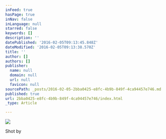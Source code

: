 ```yaml
---
inFeed: true
hasPage: true
inNav: false
inLanguage: null
starred: false
keywords: []
description: ''
datePublished: '2016-02-05T09:13:45.848Z'
dateModified: '2016-02-05T09:13:38.570Z'
title: ''
author: []
authors: []
publisher:
  name: null
  domain: null
  url: null
  favicon: null
sourcePath: _posts/2016-02-05-2bba0425-e8fc-4b9b-849f-4ca94457e746.md
published: true
url: 2bba0425-e8fc-4b9b-849f-4ca94457e746/index.html
_type: Article

---
```

![](https://the-grid-user-content.s3-us-west-2.amazonaws.com/5e83be02-6d76-4403-b94b-8dfa4a7aee0e.JPG)

Shot by